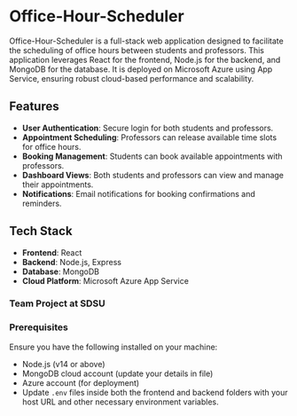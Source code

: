 # Office-Hour-Scheduler

Office-Hour-Scheduler is a full-stack web application designed to facilitate the scheduling of office hours between students and professors. This application leverages React for the frontend, Node.js for the backend, and MongoDB for the database. It is deployed on Microsoft Azure using App Service, ensuring robust cloud-based performance and scalability.

## Features

- **User Authentication**: Secure login for both students and professors.
- **Appointment Scheduling**: Professors can release available time slots for office hours.
- **Booking Management**: Students can book available appointments with professors.
- **Dashboard Views**: Both students and professors can view and manage their appointments.
- **Notifications**: Email notifications for booking confirmations and reminders.

## Tech Stack

- **Frontend**: React
- **Backend**: Node.js, Express
- **Database**: MongoDB
- **Cloud Platform**: Microsoft Azure App Service

### Team Project at SDSU

### Prerequisites

Ensure you have the following installed on your machine:

- Node.js (v14 or above)
- MongoDB cloud account (update your details in file)
- Azure account (for deployment)
- Update `.env` files inside both the frontend and backend folders with your host URL and other necessary environment variables.

